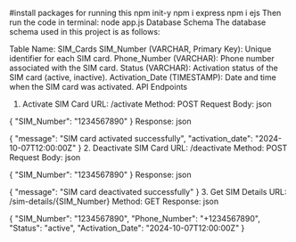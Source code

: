 #install packages for running this
npm init-y
npm i express
npm i ejs
Then run the code in terminal: node app.js
Database Schema
The database schema used in this project is as follows:

Table Name: SIM_Cards
SIM_Number (VARCHAR, Primary Key): Unique identifier for each SIM card.
Phone_Number (VARCHAR): Phone number associated with the SIM card.
Status (VARCHAR): Activation status of the SIM card (active, inactive).
Activation_Date (TIMESTAMP): Date and time when the SIM card was activated.
API Endpoints
1. Activate SIM Card
URL: /activate
Method: POST
Request Body:
json

{
  "SIM_Number": "1234567890"
}
Response:
json

{
  "message": "SIM card activated successfully",
  "activation_date": "2024-10-07T12:00:00Z"
}
2. Deactivate SIM Card
URL: /deactivate
Method: POST
Request Body:
json

{
  "SIM_Number": "1234567890"
}
Response:
json

{
  "message": "SIM card deactivated successfully"
}
3. Get SIM Details
URL: /sim-details/{SIM_Number}
Method: GET
Response:
json

{
  "SIM_Number": "1234567890",
  "Phone_Number": "+1234567890",
  "Status": "active",
  "Activation_Date": "2024-10-07T12:00:00Z"
}
